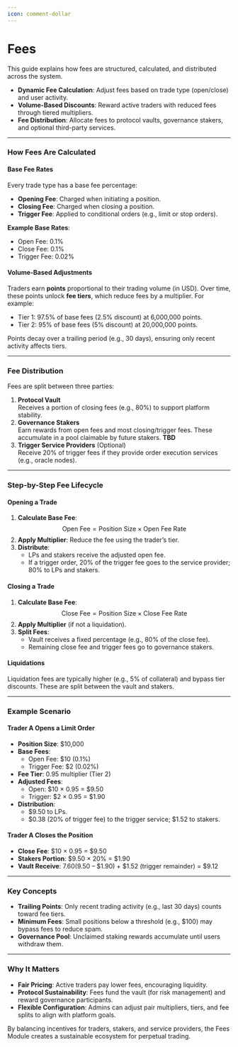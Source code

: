 ```yaml
---
icon: comment-dollar
---
```


# Fees

This guide explains how fees are structured, calculated, and distributed across the system.

* **Dynamic Fee Calculation**: Adjust fees based on trade type (open/close) and user activity.
* **Volume-Based Discounts**: Reward active traders with reduced fees through tiered multipliers.
* **Fee Distribution**: Allocate fees to protocol vaults, governance stakers, and optional third-party services.

***

### How Fees Are Calculated

#### Base Fee Rates

Every trade type has a base fee percentage:

* **Opening Fee**: Charged when initiating a position.
* **Closing Fee**: Charged when closing a position.
* **Trigger Fee**: Applied to conditional orders (e.g., limit or stop orders).

**Example Base Rates**:

* Open Fee: 0.1%
* Close Fee: 0.1%
* Trigger Fee: 0.02%

#### Volume-Based Adjustments

Traders earn **points** proportional to their trading volume (in USD). Over time, these points unlock **fee tiers**, which reduce fees by a multiplier. For example:

* Tier 1: 97.5% of base fees (2.5% discount) at 6,000,000 points.
* Tier 2: 95% of base fees (5% discount) at 20,000,000 points.

Points decay over a trailing period (e.g., 30 days), ensuring only recent activity affects tiers.

***

### Fee Distribution

Fees are split between three parties:

1. **Protocol Vault**\
   Receives a portion of closing fees (e.g., 80%) to support platform stability.
2. **Governance Stakers**\
   Earn rewards from open fees and most closing/trigger fees. These accumulate in a pool claimable by future stakers. **TBD**
3. **Trigger Service Providers** (Optional)\
   Receive 20% of trigger fees if they provide order execution services (e.g., oracle nodes).

***

### Step-by-Step Fee Lifecycle

#### Opening a Trade

1. **Calculate Base Fee**:\
   $$\text{Open Fee} = \text{Position Size} \times \text{Open Fee Rate}$$
2. **Apply Multiplier**: Reduce the fee using the trader’s tier.
3. **Distribute**:
   * LPs and stakers receive the adjusted open fee.
   * If a trigger order, 20% of the trigger fee goes to the service provider; 80% to LPs and stakers.

#### Closing a Trade

1. **Calculate Base Fee**:\
   $$\text{Close Fee} = \text{Position Size} \times \text{Close Fee Rate}$$
2. **Apply Multiplier** (if not a liquidation).
3. **Split Fees**:
   * Vault receives a fixed percentage (e.g., 80% of the close fee).
   * Remaining close fee and trigger fees go to governance stakers.

#### Liquidations

Liquidation fees are typically higher (e.g., 5% of collateral) and bypass tier discounts. These are split between the vault and stakers.

***

### Example Scenario

#### Trader A Opens a Limit Order

* **Position Size**: $10,000
* **Base Fees**:
  * Open Fee: $10 (0.1%)
  * Trigger Fee: $2 (0.02%)
* **Fee Tier**: 0.95 multiplier (Tier 2)
* **Adjusted Fees**:
  * Open: $10 × 0.95 = $9.50
  * Trigger: $2 × 0.95 = $1.90
* **Distribution**:
  * $9.50 to LPs.
  * $0.38 (20% of trigger fee) to the trigger service; $1.52 to stakers.

#### Trader A Closes the Position

* **Close Fee**: $10 × 0.95 = $9.50
* **Stakers Portion**: $9.50 × 20% = $1.90
* **Vault Receive**: $7.60 ($9.50 – $1.90) + $1.52 (trigger remainder) = $9.12

***

### Key Concepts

* **Trailing Points**: Only recent trading activity (e.g., last 30 days) counts toward fee tiers.
* **Minimum Fees**: Small positions below a threshold (e.g., $100) may bypass fees to reduce spam.
* **Governance Pool**: Unclaimed staking rewards accumulate until users withdraw them.

***

### Why It Matters

* **Fair Pricing**: Active traders pay lower fees, encouraging liquidity.
* **Protocol Sustainability**: Fees fund the vault (for risk management) and reward governance participants.
* **Flexible Configuration**: Admins can adjust pair multipliers, tiers, and fee splits to align with platform goals.

By balancing incentives for traders, stakers, and service providers, the Fees Module creates a sustainable ecosystem for perpetual trading.
